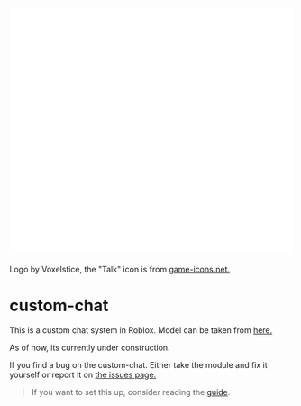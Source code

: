 ![icon](https://github.com/nikothegamer100/custom-chat/blob/main/icon.png)

Logo by Voxelstice, the "Talk" icon is from [game-icons.net.](https://game-icons.net/1x1/skoll/talk.html)

# custom-chat
This is a custom chat system in Roblox. Model can be taken from [here.](https://www.roblox.com/library/9856571623/custom-chat)

As of now, its currently under construction.

If you find a bug on the custom-chat. Either take the module and fix it yourself or report it on [the issues page.](https://github.com/nikothegamer100/custom-chat/issues)

> If you want to set this up, consider reading the [guide](https://github.com/nikothegamer100/custom-chat/wiki/Setup
).
